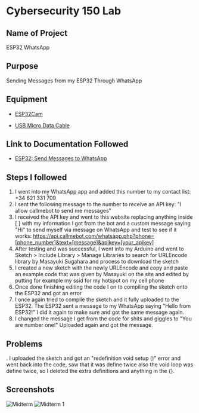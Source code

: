 # Cybersecurity 150 Lab

## Name of Project
ESP32 WhatsApp

## Purpose
Sending Messages from my ESP32 Through WhatsApp

## Equipment
* [ESP32Cam](https://www.amazon.com/Aideepen-ESP32-CAM-Bluetooth-ESP32-CAM-MB-Arduino/dp/B08P2578LV/ref=sr_1_3?crid=4FY0ECFW0ZX7&keywords=ESP32+Cam&qid=1678902050&sprefix=esp32+cam%2Caps%2C240&sr=8-3)

* [USB Micro Data Cable](https://www.amazon.com/AmazonBasics-Male-Micro-Cable-Black/dp/B0711PVX6Z/ref=sr_1_1_sspa?keywords=micro+usb+data+cable&qid=1678902214&sprefix=Micro+USB+data+%2Caps%2C89&sr=8-1-spons&psc=1&spLa=ZW5jcnlwdGVkUXVhbGlmaWVyPUFaU0NaUVZHU1RFUlAmZW5jcnlwdGVkSWQ9QTA3NTA4MDVFVERCS01HVlgxM1YmZW5jcnlwdGVkQWRJZD1BMDE4NTE1NTIwWUdONkdWSzU1M1Amd2lkZ2V0TmFtZT1zcF9hdGYmYWN0aW9uPWNsaWNrUmVkaXJlY3QmZG9Ob3RMb2dDbGljaz10cnVl)

## Link to Documentation Followed
- [ESP32: Send Messages to WhatsApp](https://randomnerdtutorials.com/esp32-send-messages-whatsapp/)

## Steps I followed
1. I went into my WhatsApp app and added this number to my contact list: +34 621 331 709
2. I sent the following message to the number to receive an API key: "I allow callmebot to send me messages"
3. I received the API key and went to this website replacing anything inside [ ] with my information I got from the bot and a custom message saying "Hi" to send myself via message on WhatsApp and test to see if it works: https://api.callmebot.com/whatsapp.php?phone=[phone_number]&text=[message]&apikey=[your_apikey]
4. After testing and was successful, I went into my Arduino and went to Sketch > Include Library > Manage Libraries to search for URLEncode library by Masayuki Sugahara and process to download the sketch
5. I created a new sketch with the newly URLEncode and copy and paste an example code that was given by Masayuki on the site and edited by putting for example my ssid for my hotspot on my cell phone
6. Once done finishing editing the code I on to compiling the sketch onto the ESP32 and got an error
7. I once again tried to compile the sketch and it fully uploaded to the ESP32. The ESP32 sent a message to my WhatsApp saying "Hello from ESP32!" I did it again to make sure and got the same message again.
8. I changed the message I get from the code for shits and giggles to "You are number one!" Uploaded again and got the message.
 

## Problems
.  I uploaded the sketch and got an "redefinition void setup ()" error and went back into the code, saw that it was define twice also the void loop was define twice, so I deleted the extra definitions and anything in the {}.

## Screenshots
![Midterm](https://github.com/Chris1x0/CSN150-Midterm/assets/158490626/4b79f121-4c92-47e2-81ab-f209f03528b2)
![Midterm 1](https://github.com/Chris1x0/CSN150-Midterm/assets/158490626/c45d3427-dcb4-4dfb-b686-38071cb74d39)


